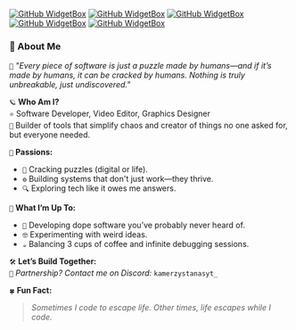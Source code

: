 [![GitHub WidgetBox](https://github-widgetbox.vercel.app/api/skills?languages=js,php,bash,powershell,csharp,lua,mysql,postgresql,yaml,xml,cpp,python,html,css,java,x86&theme=nautilus)]()
[![GitHub WidgetBox](https://github-widgetbox.vercel.app/api/skills?software=linux,windows,vscode&theme=nautilus)]()
[![GitHub WidgetBox](https://github-widgetbox.vercel.app/api/skills?libraries=jquery,vercel,wordpress,nodejs,apache,nginx,gradle&theme=nautilus)]()
[![GitHub WidgetBox](https://github-widgetbox.vercel.app/api/skills?frameworks=electron,bootstrap,tailwind,express,dotnetcore,dotnet&theme=nautilus)]()
[![GitHub WidgetBox](https://github-widgetbox.vercel.app/api/profile?username=Alangopro&data=followers,repositories,stars,commits&theme=nautilus)]()


### 🌌 About Me  
`👐`  *"Every piece of software is just a puzzle made by humans—and if it’s made by humans, it can be cracked by humans. Nothing is truly unbreakable, just undiscovered."*

`🪐` **Who Am I?**  
`⭐` Software Developer, Video Editor, Graphics Designer  
`🔧` Builder of tools that simplify chaos and creator of things no one asked for, but everyone needed.  

`🎯` **Passions:**  
- `🧩` Cracking puzzles (digital or life).  
- `⚙️` Building systems that don't just work—they thrive.  
- `🔍` Exploring tech like it owes me answers.  

`🎨` **What I’m Up To:**  
- `🚀` Developing dope software you’ve probably never heard of.  
- `🤓` Experimenting with weird ideas.  
- `☕` Balancing 3 cups of coffee and infinite debugging sessions.  

`🛠` **Let’s Build Together:**  
`👜` *Partnership? Contact me on Discord:* `kamerzystanasyt_`  

`🍀` **Fun Fact:**  
> *Sometimes I code to escape life. Other times, life escapes while I code.*  

